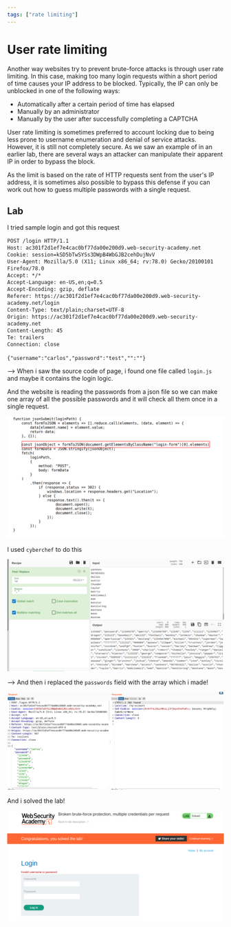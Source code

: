 ```yaml
---
tags: ["rate limiting"]
---
```


# User rate limiting

Another way websites try to prevent brute-force attacks is through user rate limiting. In this case, making too many login requests within a short period of time causes your IP address to be blocked. Typically, the IP can only be unblocked in one of the following ways:

- Automatically after a certain period of time has elapsed
- Manually by an administrator
- Manually by the user after successfully completing a CAPTCHA

User rate limiting is sometimes preferred to account locking due to being less prone to username enumeration and denial of service attacks. However, it is still not completely secure. As we saw an example of in an earlier lab, there are several ways an attacker can manipulate their apparent IP in order to bypass the block.

As the limit is based on the rate of HTTP requests sent from the user's IP address, it is sometimes also possible to bypass this defense if you can work out how to guess multiple passwords with a single request.

## Lab

I tried sample login and got this request

```
POST /login HTTP/1.1
Host: ac301f2d1ef7e4cac0bf77da00e200d9.web-security-academy.net
Cookie: session=kSD5bTwSYSs3DWpB4WbGJB2cehDujNvV
User-Agent: Mozilla/5.0 (X11; Linux x86_64; rv:78.0) Gecko/20100101 Firefox/78.0
Accept: */*
Accept-Language: en-US,en;q=0.5
Accept-Encoding: gzip, deflate
Referer: https://ac301f2d1ef7e4cac0bf77da00e200d9.web-security-academy.net/login
Content-Type: text/plain;charset=UTF-8
Origin: https://ac301f2d1ef7e4cac0bf77da00e200d9.web-security-academy.net
Content-Length: 45
Te: trailers
Connection: close

{"username":"carlos","password":"test","":""}
```

--> When i saw the source code of page, i found one file called `login.js` and maybe it contains the login logic.

And the website is reading the passwords from a json file so we can make one array of all the possible passwords and it will check all them once in a single request.

![](Attachments/Pastedimage20220203125715.png)

I used `cyberchef` to do this

![](Attachments/Pastedimage20220203125608.png)

--> And then i replaced the `passwords` field with the array which i made!

![](Attachments/Pastedimage20220203125355.png)

And i solved the lab!

![](Attachments/Pastedimage20220203125843.png)
